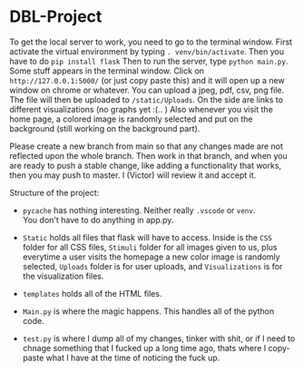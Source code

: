 # DBL-Project
 
To get the local server to work, you need to go to the terminal window. 
First activate the virtual environment by typing ```. venv/bin/activate```. 
Then you have to do ```pip install flask```
Then to run the server, type ```python main.py```.  
Some stuff appears in the terminal window. Click on ```http://127.0.0.1:5000/``` (or just copy paste this) and it will open up a new window on chrome or whatever. You can upload a jpeg, pdf, csv, png file. The file will then be uploaded to ```/static/Uploads```. On the side are links to different visualizations (no graphs yet :(.. ) Also whenever you visit the home page, a colored image is randomly selected and put on the background (still working on the background part).  

Please create a new branch from main so that any changes made are not reflected upon the whole branch. Then work in that branch, and when you are ready to push a stable change, like adding a functionality that works, then you may push to master. I (Victor) will review it and accept it. 

Structure of the project:  
- ```pycache``` has nothing interesting.  Neither really ```.vscode``` or ```venv```.  
You don't have to do anything in app.py.  

- ```Static``` holds all files that flask will have to access. Inside is the ```CSS``` folder for all CSS files,  ```Stimuli``` folder for all images given to us, plus everytime a user visits the homepage a new color image is randomly selected, ```Uploads``` folder is for user uploads, and ```Visualizations``` is for the visualization files.  
- ```templates``` holds all of the HTML files.  
- ```Main.py``` is where the magic happens. This handles all of the python code.  
- ```test.py``` is where I dump all of my changes, tinker with shit, or if I need to chnage something that I fucked up a long time ago, thats where I copy-paste what I have at the time of noticing the fuck up.   